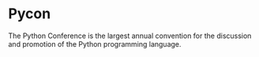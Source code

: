 # Pycon  
The Python Conference is the largest annual convention for the discussion and promotion of the Python programming language.